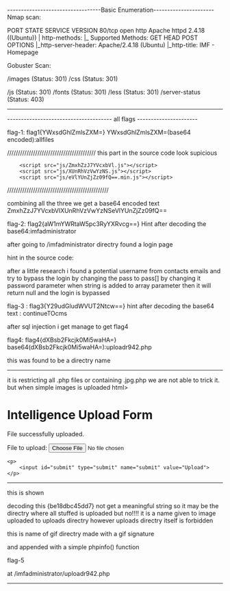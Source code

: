 ----------------------------------Basic Enumeration----------------------
Nmap scan:

PORT   STATE SERVICE VERSION
80/tcp open  http    Apache httpd 2.4.18 ((Ubuntu))
| http-methods: 
|_  Supported Methods: GET HEAD POST OPTIONS
|_http-server-header: Apache/2.4.18 (Ubuntu)
|_http-title: IMF - Homepage



Gobuster Scan:

/images (Status: 301)
/css (Status: 301)

/js (Status: 301)
/fonts (Status: 301)
/less (Status: 301)
/server-status (Status: 403)


-----------------------------------------------------------------------


-------------------------------------- all flags ----------------------

flag-1: flag1{YWxsdGhlZmlsZXM=}
YWxsdGhlZmlsZXM=(base64 encoded):allfiles

/////////////////////////////////////////
this part in the source code look supicious

        <script src="js/ZmxhZzJ7YVcxbVl.js"></script>
        <script src="js/XUnRhVzVwYzNS.js"></script>
        <script src="js/eVlYUnZjZz09fQ==.min.js"></script>
///////////////////////////////////////////////

combining all the three we get a base64 encoded text
ZmxhZzJ7YVcxbVlXUnRhVzVwYzNSeVlYUnZjZz09fQ==

flag-2: flag2{aW1mYWRtaW5pc3RyYXRvcg==}
Hint after decoding the base64:imfadministrator

after going to /imfadministrator directry found a login page 

hint in the source code:
<!-- I couldn't get the SQL working, so I hard-coded the password. It's still mad secure through. - Roger -->
after a  little research i found a potential username from contacts emails
and try to 
bypass the login by changing the pass to pass[] by changing it 
password parameter when string is added to array parameter then it will return
null and the login is bypassed

flag-3 :  flag3{Y29udGludWVUT2Ntcw==}
hint after decoding the base64 text : continueTOcms


after sql injection i get manage to get flag4

flag4: flag4{dXBsb2Fkcjk0Mi5waHA=}
base64(dXBsb2Fkcjk0Mi5waHA=):uploadr942.php


this was found to be a directry name

------------------------------------------------------
it is restricting all .php files or containing .jpg.php 
we are not able to trick it.
but when simple images is uploaded
html>
<head>
<title>File Uploader</title>
</head>
<body>
<h1>Intelligence Upload Form</h1> 
File successfully uploaded.
<!-- be18dbc45dd7 --><form id="Upload" action="" enctype="multipart/form-data" method="post">
	<p> 
		<label for="file">File to upload:</label> 
		<input id="file" type="file" name="file"> 
	</p> 
                 
    <p> 
    	<input id="submit" type="submit" name="submit" value="Upload"> 
    </p> 
</form>

</body>
</html>


------------------------------------------------------
this is shown

decoding this {be18dbc45dd7} not get a meaningful string so it may be the
directry where all stuffed is uploaded but no!!!!
it is a name given to image uploaded to uploads directry however uploads
directry itself is forbidden




<!-- 087c72a93538 --> this is name of gif directry made with a gif signature
and appended with a simple phpinfo() function

flag-5 



at <ip>/imfadministrator/uploadr942.php


------------------------------------------------------------------------
